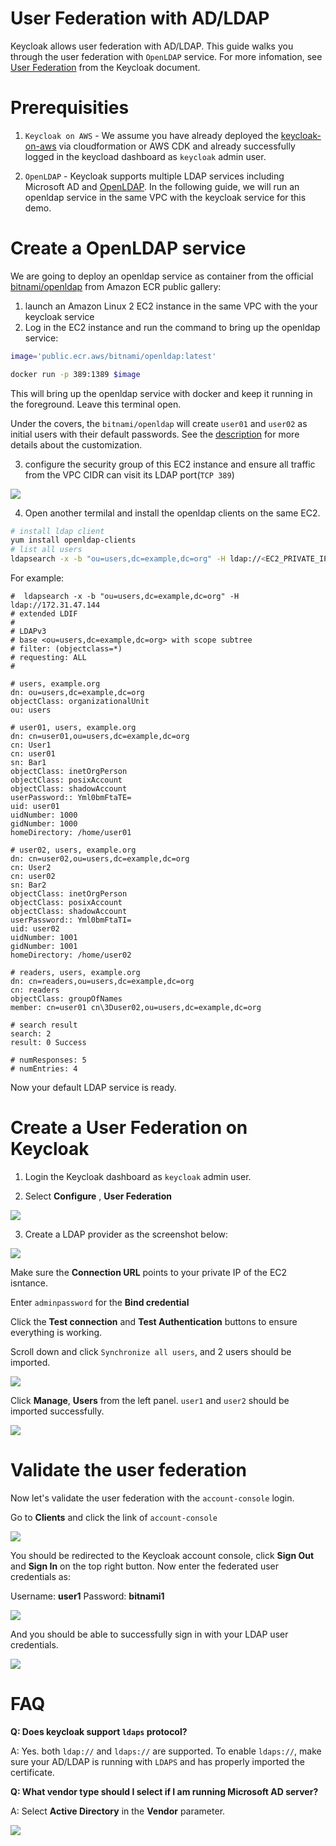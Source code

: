 # User Federation with AD/LDAP

Keycloak allows user federation with AD/LDAP. This guide walks you through the user federation with `OpenLDAP` service. For more infomation, see [User Federation](https://www.keycloak.org/docs/latest/server_admin/#_user-storage-federation) from the Keycloak document.


# Prerequisities

1. `Keycloak on AWS` - We assume you have already deployed the [keycloak-on-aws](https://github.com/aws-samples/keycloak-on-aws) via cloudformation or AWS CDK and already successfully logged in the keycload dashboard as `keycloak` admin user.

2. `OpenLDAP` - Keycloak supports multiple LDAP services including Microsoft AD and [OpenLDAP](https://www.openldap.org/). In the following guide, we will run an openldap service in the same VPC with the keycloak service for this demo. 

# Create a OpenLDAP service

We are going to deploy an openldap service as container from the official [bitnami/openldap](https://gallery.ecr.aws/bitnami/openldap) from Amazon ECR public gallery:

1. launch an Amazon Linux 2 EC2 instance in the same VPC with the your keycloak service
2. Log in the EC2 instance and run the command to bring up the openldap service:

```sh
image='public.ecr.aws/bitnami/openldap:latest'

docker run -p 389:1389 $image
```

This will bring up the openldap service with docker and keep it running in the foreground. Leave this terminal open.

Under the covers, the `bitnami/openldap` will create `user01` and `user02` as initial users with their default passwords. See the [description](https://gallery.ecr.aws/bitnami/openldap) for more details about the customization.


3. configure the security group of this EC2 instance and ensure all traffic from the VPC CIDR can visit its LDAP port(`TCP 389`)

![](./images/userfederation_ldap_01.png)

4. Open another termilal and install the openldap clients on the same EC2. 

```sh
# install ldap client
yum install openldap-clients
# list all users
ldapsearch -x -b "ou=users,dc=example,dc=org" -H ldap://<EC2_PRIVATE_IP>
```

For example:

```
#  ldapsearch -x -b "ou=users,dc=example,dc=org" -H ldap://172.31.47.144
# extended LDIF
#
# LDAPv3
# base <ou=users,dc=example,dc=org> with scope subtree
# filter: (objectclass=*)
# requesting: ALL
#

# users, example.org
dn: ou=users,dc=example,dc=org
objectClass: organizationalUnit
ou: users

# user01, users, example.org
dn: cn=user01,ou=users,dc=example,dc=org
cn: User1
cn: user01
sn: Bar1
objectClass: inetOrgPerson
objectClass: posixAccount
objectClass: shadowAccount
userPassword:: Yml0bmFtaTE=
uid: user01
uidNumber: 1000
gidNumber: 1000
homeDirectory: /home/user01

# user02, users, example.org
dn: cn=user02,ou=users,dc=example,dc=org
cn: User2
cn: user02
sn: Bar2
objectClass: inetOrgPerson
objectClass: posixAccount
objectClass: shadowAccount
userPassword:: Yml0bmFtaTI=
uid: user02
uidNumber: 1001
gidNumber: 1001
homeDirectory: /home/user02

# readers, users, example.org
dn: cn=readers,ou=users,dc=example,dc=org
cn: readers
objectClass: groupOfNames
member: cn=user01 cn\3Duser02,ou=users,dc=example,dc=org

# search result
search: 2
result: 0 Success

# numResponses: 5
# numEntries: 4
```

Now your default LDAP service is ready.


# Create a User Federation on Keycloak

1. Login the Keycloak dashboard as `keycloak` admin user.

2. Select **Configure** , **User Federation**

![](./images/userfederation_ldap_02-resized.png)

3. Create a LDAP provider as the screenshot below:

![](./images/userfederation_ldap_03.png)

Make sure the **Connection URL** points to your private IP of the EC2 isntance.

Enter `adminpassword` for the **Bind credential**

Click the **Test connection** and **Test Authentication** buttons to ensure everything is working.

Scroll down and click `Synchronize all users`, and 2 users should be imported.

![](./images/userfederation_ldap_04.png)


Click **Manage**, **Users** from the left panel. `user1` and `user2` should be imported successfully.

![](./images/userfederation_ldap_05.png)


# Validate the user federation 

Now let's validate the user federation with the `account-console` login.

Go to **Clients** and click the link of `account-console`

![](./images/userfederation_ldap_06.png)

You should be redirected to the Keycloak account console, click **Sign Out** and **Sign In** on the top right button. Now enter the federated user credentials as:

Username: **user1**
Password: **bitnami1**

![](./images/userfederation_ldap_07.png)


And you should be able to successfully sign in with your LDAP user credentials.

![](./images/userfederation_ldap_08.png)

# FAQ

**Q: Does keycloak support `ldaps` protocol?**

A: Yes. both `ldap://` and `ldaps://` are supported. To enable `ldaps://`, make sure your AD/LDAP is running with `LDAPS` and has properly imported the certificate.



**Q: What vendor type should I select if I am running Microsoft AD server?**

A: Select **Active Directory** in the **Vendor** parameter.

![](./images/userfederation_ldap_faq_01.png)
